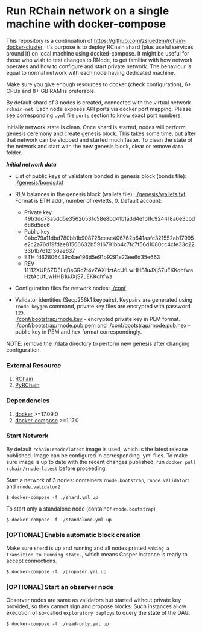 # Run RChain network on a single machine with docker-compose

This repository is a continuation of https://github.com/zsluedem/rchain-docker-cluster.
It's purpose is to deploy RChain shard (plus useful services around it) on local machine using docked-compose. It might be useful for those who wish to test changes to RNode, to get familiar with how network operates and how to configure and start private network. The behaviour is equal to normal network with each node having dedicated machine.

Make sure you give enough resources to docker (check configuration), 6+ CPUs and 8+ GB RAM is preferable.

By default shard of 3 nodes is created, connected with the virtual network `rchain-net`. Each node exposes API ports via docker port mapping. Please see corresponding `.yml` file `ports` section to know exact port numbers.

Initially network state is clean. Once shard is started, nodes will perform genesis ceremony and create genesis block. This takes some time, but after that network can be stopped and started much faster. To clean the state of the network and start with the new genesis block, clear or remove `data` folder.

**_Initial network data_**

* List of public keys of validators bonded in genesis block (bonds file): [./genesis/bonds.txt](./genesis/bonds.txt)

* REV balances in the genesis block (wallets file): [./genesis/wallets.txt](./genesis/wallets.txt). Format is ETH addr, number of revletts, 0. Default account:
  * Private key	49b3dd73a5dd5e35620531c58e8bd41b1a3d4e1b1fc924418a6e3cbd6b6d5dc6
  * Public key	04bc79a11dbd780bb1b908728ceac406762b641aafc321552ab17995e2c2a76d19fdae81566632b5916791bb4c7fc7f56d1080cc4cfe33c2233b1b7612136ae637
  * ETH	fd62806439c4ae196d5e91b9291e23ee6d35e663
  * REV	11112XUPSZDELqBsGRc7t4vZAXHztAcUfLwHHB1uJXjS7uEKKqhfwaHztAcUfLwHHB1uJXjS7uEKKqhfwa

* Configuration files for network nodes: [./conf](./conf)

* Validator identities (Secp256k1 keypairs). Keypairs are generated using `rnode keygen` command, private key files are encrypted with password `123`.&nbsp;   
[./conf/bootstrap/rnode.key](./conf/bootstrap/rnode.key) - encrypted private key in PEM format.&nbsp;  
[./conf/bootstrap/rnode.pub.pem](./conf/bootstrap/rnode.pub.pem) and [./conf/bootstrap/rnode.pub.hex](./conf/bootstrap/rnode.pub.hex) - public key in PEM and hex format correspondingly.

NOTE: remove the ./data directory to perform new genesis after changing configuration.

### External Resource

1. [RChain](https://github.com/rchain/rchain)
2. [PyRChain](https://github.com/rchain/pyrchain)

### Dependencies

1. [docker](https://docs.docker.com/install/) >=17.09.0
2. [docker-compose](https://docs.docker.com/compose/install/) >=1.17.0

### Start Network

By default `rchain:rnode/latest` image is used, which is the latest release published. Image can be configured in corresponding .yml files.
To make sure image is up to date with the recent changes published, run `docker pull rchain/rnode:latest` before proceeding.

Start a network of 3 nodes: containers `rnode.bootstrap`, `rnode.validator1` and `rnode.validator2`

    $ docker-compose -f ./shard.yml up

To start only a standalone node (container `rnode.bootstrap`)

    $ docker-compose -f ./standalone.yml up

### [OPTIONAL] Enable automatic block creation

Make sure shard is up and running and all nodes printed `Making a transition to Running state.`, which means Casper instance is ready to accept connections.

    $ docker-compose -f ./proposer.yml up

### [OPTIONAL] Start an observer node

Observer nodes are same as validators but started without private key provided, so they cannot sign and propose blocks. Such instances allow execution of so-called `exploratory deploys` to query the state of the DAG.

    $ docker-compose -f ./read-only.yml up
